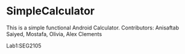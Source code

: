 # SimpleCalculator
This is a simple functional Android Calculator.
Contributors:
Anisaftab Saiyed,
Mostafa,
Olivia, 
Alex Clements

Lab1:SEG2105 
